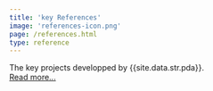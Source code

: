 ```yaml
---
title: 'key References'
image: 'references-icon.png'
page: /references.html
type: reference
---
```


The key projects developped by {{site.data.str.pda}}.<br>
[Read more...]({{site.baseurl}}/references.html)